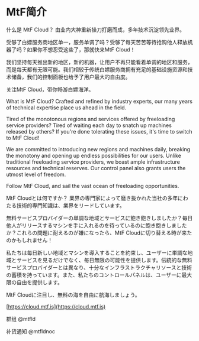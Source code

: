 # MtF简介

什么是 MtF Cloud？
由业内大神重新操刀打磨而成，多年技术沉淀领先业界。

受够了白嫖服务商地区单一，服务单调了吗？受够了每天苦苦等待抢购他人释放机器了吗？如果你不想忍受这些了，那就快来MtF Cloud！

我们坚持每天推出新的地区，新的机器，让用户不再只能看着单调的地区和服务，而是每天都有无限可能。我们相较于传统白嫖服务商拥有充足的基础设施资源和技术储备，我们的控制面板也给予了用户最大的自由度。

关注MtF Cloud，带你畅游白嫖海洋。

What is MtF Cloud?
Crafted and refined by industry experts, our many years of technical expertise place us ahead in the field.

Tired of the monotonous regions and services offered by freeloading service providers? Tired of waiting each day to snatch up machines released by others? If you're done tolerating these issues, it's time to switch to MtF Cloud!

We are committed to introducing new regions and machines daily, breaking the monotony and opening up endless possibilities for our users. Unlike traditional freeloading service providers, we boast ample infrastructure resources and technical reserves. Our control panel also grants users the utmost level of freedom.

Follow MtF Cloud, and sail the vast ocean of freeloading opportunities.

MtF Cloudとは何ですか？
業界の専門家によって磨き抜かれた当社の多年にわたる技術的専門知識は、業界をリードしています。

無料サービスプロバイダーの単調な地域とサービスに飽き飽きしましたか？毎日他人がリリースするマシンを手に入れるのを待っているのに飽き飽きしましたか？これらの問題に耐えるのが嫌になったら、MtF Cloudに切り替える時が来たのかもしれません！

私たちは毎日新しい地域とマシンを導入することを約束し、ユーザーに単調な地域とサービスを見るだけでなく、毎日無限の可能性を提供します。伝統的な無料サービスプロバイダーとは異なり、十分なインフラストラクチャリソースと技術の蓄積を持っています。また、私たちのコントロールパネルは、ユーザーに最大限の自由を提供します。

MtF Cloudに注目し、無料の海を自由に航海しましょう。

[https://cloud.mtf.is](https://cloud.mtf.is)

群组 @mtfld

补货通知 @mtfldnoc
